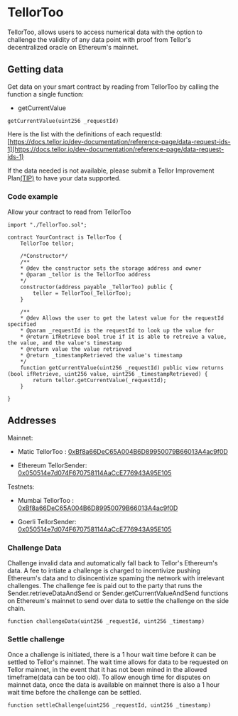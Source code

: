 # TellorToo

TellorToo, allows users to access numerical data with the option to challenge the validity of any data point with proof from Tellor's decentralized oracle on Ethereum's mainnet.

## Getting data
Get data on your smart contract by reading from TellorToo by calling the function a single function:

* getCurrentValue

```Solidity
getCurrentValue(uint256 _requestId)
```

Here is the list with the definitions of each requestId:
[https://docs.tellor.io/dev-documentation/reference-page/data-request-ids-1](https://docs.tellor.io/dev-documentation/reference-page/data-request-ids-1)


If the data needed is not available, please submit a Tellor Improvement Plan[(TIP)](https://github.com/tellor-io/TIPs) to have your data supported. 


### Code example

Allow your contract to read from TellorToo


```solidity
import "./TellorToo.sol";

contract YourContract is TellorToo {
    TellorToo tellor;

    /*Constructor*/
    /**
    * @dev the constructor sets the storage address and owner
    * @param _tellor is the TellorToo address
    */
    constructor(address payable _TellorToo) public {
        tellor = TellorToo(_TellorToo);
    }
    
    /**
    * @dev Allows the user to get the latest value for the requestId specified
    * @param _requestId is the requestId to look up the value for
    * @return ifRetrieve bool true if it is able to retreive a value, the value, and the value's timestamp
    * @return value the value retrieved
    * @return _timestampRetrieved the value's timestamp
    */
    function getCurrentValue(uint256 _requestId) public view returns (bool ifRetrieve, uint256 value, uint256 _timestampRetrieved) {
        return tellor.getCurrentValue(_requestId);
    }

}
```

## Addresses

Mainnet:
* Matic TellorToo :  [0xBf8a66DeC65A004B6D89950079B66013A4ac9f0D](
https://explorer-mumbai.maticvigil.com/address/0xBf8a66DeC65A004B6D89950079B66013A4ac9f0D/contracts)

* Ethereum TellorSender:  [0x050514e7d074F670758114AaCcE776943A95E105](
https://goerli.etherscan.io/address/0x050514e7d074f670758114aacce776943a95e105#code)

Testnets:
* Mumbai TellorToo :  [0xBf8a66DeC65A004B6D89950079B66013A4ac9f0D](
https://explorer-mumbai.maticvigil.com/address/0xBf8a66DeC65A004B6D89950079B66013A4ac9f0D/contracts)

* Goerli TellorSender:  [0x050514e7d074F670758114AaCcE776943A95E105](
https://goerli.etherscan.io/address/0x050514e7d074f670758114aacce776943a95e105#code)


### Challenge Data

Challenge invalid data and automatically fall back to Tellor's Ethereum's data. A fee to intiate a challenge is charged to incentivize pushing Ethereum's data and to disincentivize spaming the network with irrelevant challenges. The challenge fee is paid out to the party that runs the Sender.retrieveDataAndSend or Sender.getCurrentValueAndSend functions on Ethereum's mainnet to send over data to settle the challenge on the side chain. 

```solidity
function challengeData(uint256 _requestId, uint256 _timestamp)
```

### Settle challenge

Once a challenge is initiated, there is a 1 hour wait time before it can be settled to Tellor's mainnet. The wait time allows for data to be requested on Tellor mainnet, in the event that it has not been mined in the allowed timeframe(data can be too old). To allow enough time for disputes on mainnet data, once the data is available on mainnet there is also a 1 hour wait time before the challenge can be settled.

```solidity
function settleChallenge(uint256 _requestId, uint256 _timestamp)
```






<!--- 
    Mumbai
[//]: # (ReceiverStorage: [0xDc09952CB01c2da363F53fC8eC958895b6ab86F3](
https://mumbai-explorer.matic.today/address/0xDc09952CB01c2da363F53fC8eC958895b6ab86F3/contracts))

CentralizedOracle: [0xbac0B75F2F5f34bbFC89F3A820cFDf7bEB677F7a](
https://mumbai-explorer.matic.today/address/0xbac0B75F2F5f34bbFC89F3A820cFDf7bEB677F7a/contracts)

UsingTellor: [0x3cF36e31FF602E4368E0E656Cf40378bF8e0A38F](
https://mumbai-explorer.matic.today/address/0x3cF36e31FF602E4368E0E656Cf40378bF8e0A38F/contracts)

Goerli

MockTellor: [0x6DAdBde8Ad5F06334A7871e4da02698430c754FF](
https://goerli.etherscan.io/address/0x6DAdBde8Ad5F06334A7871e4da02698430c754FF#code)

Sender: [0x09c5c2673D74aAf34005da85Ee50cE5Ff6406921](
https://goerli.etherscan.io/address/0x09c5c2673D74aAf34005da85Ee50cE5Ff6406921#code)
-->
